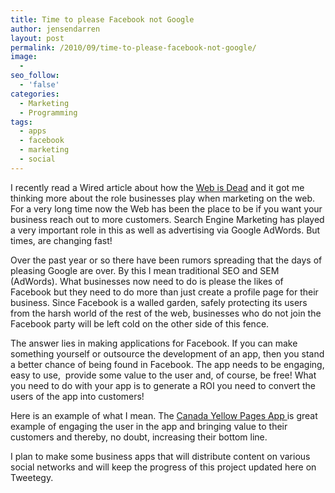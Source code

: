 ```yaml
---
title: Time to please Facebook not Google
author: jensendarren
layout: post
permalink: /2010/09/time-to-please-facebook-not-google/
image:
  -
seo_follow:
  - 'false'
categories:
  - Marketing
  - Programming
tags:
  - apps
  - facebook
  - marketing
  - social
---
```

I recently read a Wired article about how the [Web is Dead][1] and it got me thinking more about the role businesses play when marketing on the web. For a very long time now the Web has been the place to be if you want your business reach out to more customers. Search Engine Marketing has played a very important role in this as well as advertising via Google AdWords. But times, are changing fast!

Over the past year or so there have been rumors spreading that the days of pleasing Google are over. By this I mean traditional SEO and SEM (AdWords). What businesses now need to do is please the likes of Facebook but they need to do more than just create a profile page for their business. Since Facebook is a walled garden, safely protecting its users from the harsh world of the rest of the web, businesses who do not join the Facebook party will be left cold on the other side of this fence.

The answer lies in making applications for Facebook. If you can make something yourself or outsource the development of an app, then you stand a better chance of being found in Facebook. The app needs to be engaging, easy to use,  provide some value to the user and, of course, be free! What you need to do with your app is to generate a ROI you need to convert the users of the app into customers!

Here is an example of what I mean. The <a title="Yellow Pages CA Facebook App" href="http://gadgets.yellowpages.ca/facebook-application.html" target="_self">Canada Yellow Pages App </a>is great example of engaging the user in the app and bringing value to their customers and thereby, no doubt, increasing their bottom line.

I plan to make some business apps that will distribute content on various social networks and will keep the progress of this project updated here on Tweetegy.

 [1]: http://www.wired.com/magazine/2010/08/ff_webrip/all/1 "Web Is Dead"
